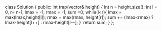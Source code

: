 class Solution {
public:
int trap(vector<int>& height) {
int n = height.size();
int l = 0, r= n-1, lmax = -1, rmax = -1, sum =0;
while(l<r){
lmax = max(lmax,height[l]);
rmax = max(rmax, height[r]);
sum += (lmax<rmax) ? lmax-height[l++] : rmax-height[r--];
}
​
return sum;
}
};
